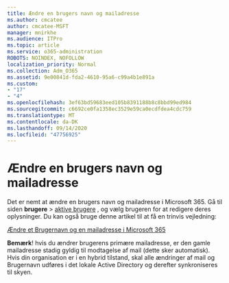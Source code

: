 ```yaml
---
title: Ændre en brugers navn og mailadresse
ms.author: cmcatee
author: cmcatee-MSFT
manager: mnirkhe
ms.audience: ITPro
ms.topic: article
ms.service: o365-administration
ROBOTS: NOINDEX, NOFOLLOW
localization_priority: Normal
ms.collection: Adm_O365
ms.assetid: 9e00841d-fda2-4610-95a6-c99a4b1e891a
ms.custom:
- "17"
- "4"
ms.openlocfilehash: 3ef63bd59683eed105b8391188b8c8bbd99ed984
ms.sourcegitcommit: c6692ce0fa1358ec3529e59ca0ecdfdea4cdc759
ms.translationtype: MT
ms.contentlocale: da-DK
ms.lasthandoff: 09/14/2020
ms.locfileid: "47756925"
---
```

# <a name="change-a-users-name-and-email-address"></a>Ændre en brugers navn og mailadresse

Det er nemt at ændre en brugers navn og mailadresse i Microsoft 365. Gå til siden **brugere** \> [aktive brugere](https://go.microsoft.com/fwlink/p/?linkid=834822) , og vælg brugeren for at redigere deres oplysninger. Du kan også bruge denne artikel til at få en trinvis vejledning:
  
[Ændre et Brugernavn og en mailadresse i Microsoft 365](https://docs.microsoft.com/microsoft-365/admin/add-users/change-a-user-name-and-email-address)
  
 **Bemærk**! hvis du ændrer brugerens primære mailadresse, er den gamle mailadresse stadig gyldig til modtagelse af mail (dette sker automatisk). Hvis din organisation er i en hybrid tilstand, skal alle ændringer af mail og Brugernavn udføres i det lokale Active Directory og derefter synkroniseres til skyen.